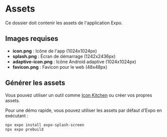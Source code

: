# Assets

Ce dossier doit contenir les assets de l'application Expo.

## Images requises

- **icon.png** : Icône de l'app (1024x1024px)
- **splash.png** : Écran de démarrage (1242x2436px)
- **adaptive-icon.png** : Icône Android adaptive (1024x1024px)
- **favicon.png** : Favicon pour le web (48x48px)

## Générer les assets

Vous pouvez utiliser un outil comme [Icon Kitchen](https://icon.kitchen/) ou créer vos propres assets.

Pour une démo rapide, vous pouvez utiliser les assets par défaut d'Expo en exécutant :

```bash
npx expo install expo-splash-screen
npx expo prebuild
```

